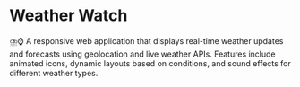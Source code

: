 # Weather Watch
⛈️⌚ A responsive web application that displays real-time weather updates and forecasts using geolocation and live weather APIs. Features include animated icons, dynamic layouts based on conditions, and sound effects for different weather types.

